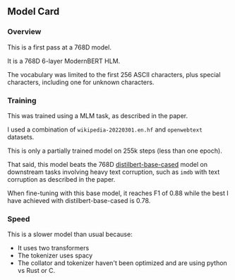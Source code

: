 ## Model Card

### Overview

This is a first pass at a 768D model.

It is a 768D 6-layer ModernBERT HLM.

The vocabulary was limited to the first 256 ASCII characters,
plus special characters, including one for unknown characters.


### Training
This was trained using a MLM task, as described in the paper.

I used a combination of `wikipedia-20220301.en.hf` and `openwebtext` datasets.

This is only a partially trained model on 255k steps (less than one epoch). 

That said, this model beats the 768D [distilbert-base-cased](distilbert/distilbert-base-cased)
model on downstream tasks involving heavy text corruption, such as `imdb` with text corruption as described
in the paper.

When fine-tuning with this base model, it reaches F1 of 0.88 while the best I have achieved with distilbert-base-cased is 0.78.

### Speed
This is a slower model than usual because:
* It uses two transformers
* The tokenizer uses spacy
* The collator and tokenizer haven't been optimized and are using python vs Rust or C.
